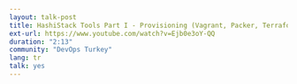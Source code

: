```yaml
---
layout: talk-post
title: HashiStack Tools Part I - Provisioning (Vagrant, Packer, Terraform)
ext-url: https://www.youtube.com/watch?v=Ejb0e3oY-QQ
duration: "2:13"
community: "DevOps Turkey"
lang: tr
talk: yes 
---
```

